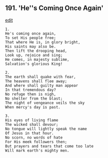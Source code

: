 
## 191.  'He''s Coming Once Again'
[edit](https://docs.google.com/document/d/18bwsVSxpWgie4EAPi8QgkrPmu9yp7sqV/edit?mode=html)




    1.
    He's coming once again, 
    To set His people free; 
    That where He is, in glory bright, 
    His saints may also be. 
    Then lift the drooping head, 
    Look up, rejoice and sing; 
    He comes, in majesty sublime, 
    Salvation's glorious King! 

    2.
    The earth shall quake with fear, 
    The heavens shall flee away; 
    And where shall guilty man appear 
    In that tremendous day? 
    No refuge then is nigh, 
    No shelter from the blast; 
    The night of vengeance veils the sky 
    When mercy's day is past. 

    3.
    His eyes of living flame 
    The wicked shall devour; 
    No tongue will lightly speak the name 
    Of Jesus in that hour. 
    No scorn, no words of hate 
    For His meek followers then; 
    But prayers and tears that come too late 
    Will mark earth's mighty men.
